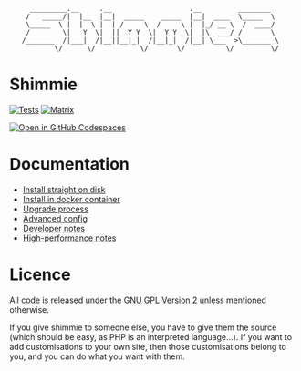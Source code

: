 ```
     _________.__     .__                   .__         ________
    /   _____/|  |__  |__|  _____    _____  |__|  ____  \_____  \
    \_____  \ |  |  \ |  | /     \  /     \ |  |_/ __ \  /  ____/
    /        \|   Y  \|  ||  Y Y  \|  Y Y  \|  |\  ___/ /       \
   /_______  /|___|  /|__||__|_|  /|__|_|  /|__| \___  >\_______ \
           \/      \/           \/       \/          \/         \/

```

# Shimmie

[![Tests](https://github.com/shish/shimmie2/actions/workflows/tests.yml/badge.svg)](https://github.com/shish/shimmie2/actions/workflows/tests.yml)
[![Matrix](https://matrix.to/img/matrix-badge.svg)](https://matrix.to/#/#shimmie:matrix.org)

[![Open in GitHub Codespaces](https://github.com/codespaces/badge.svg)](https://codespaces.new/shish/shimmie2?quickstart=1)

# Documentation

* [Install straight on disk](https://github.com/shish/shimmie2/wiki/Install)
* [Install in docker container](https://github.com/shish/shimmie2/wiki/Docker)
* [Upgrade process](https://github.com/shish/shimmie2/wiki/Upgrade)
* [Advanced config](./core/Config/SysConfig.php)
* [Developer notes](https://github.com/shish/shimmie2/wiki/Development-Info)
* [High-performance notes](https://github.com/shish/shimmie2/wiki/Performance)


# Licence

All code is released under the [GNU GPL Version 2](https://www.gnu.org/licenses/gpl-2.0.html) unless mentioned otherwise.

If you give shimmie to someone else, you have to give them the source (which
should be easy, as PHP is an interpreted language...). If you want to add
customisations to your own site, then those customisations belong to you,
and you can do what you want with them.
